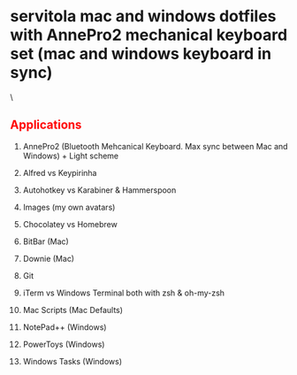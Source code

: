 # servitola mac and windows dotfiles with AnnePro2 mechanical keyboard set (mac and windows keyboard in sync)
\
## <span style="color:red">Applications</span>
1. AnnePro2 (Bluetooth Mehcanical Keyboard. Max sync between Mac and Windows) + Light scheme
1. Alfred vs Keypirinha
1. Autohotkey vs Karabiner & Hammerspoon
1. Images (my own avatars)
1. Chocolatey vs Homebrew
1. BitBar (Mac)
1. Downie (Mac)
1. Git
1. iTerm vs Windows Terminal both with zsh & oh-my-zsh

1. Mac Scripts (Mac Defaults)
1. NotePad++ (Windows)
1. PowerToys (Windows)
1. Windows Tasks (Windows)

